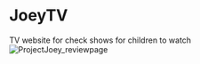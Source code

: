 # JoeyTV
TV website for check shows for children to watch
![ProjectJoey_reviewpage](https://user-images.githubusercontent.com/33691525/161403827-1f3af6e5-570c-496c-9dfb-1118f28bc21c.PNG)
